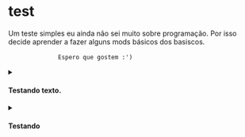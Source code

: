 # test
Um teste simples eu ainda não sei muito sobre programação.
Por isso decide aprender a fazer alguns mods básicos dos basiscos.
              
                  Espero que gostem :')

<details><summary><h4>Testando texto.</h4></summary>
<br>
 <p>
  Clica no <pt>nosso</pt> sumário de baixo.
 </p>
</br>
</details>

<details><summary><h4>Testando</h4></summary>
  <br>
  <p>
    <img src="https://github.com/SrOtaku/teste/blob/master-main/github-pictures/download.jpeg" alt="" width="200" height="200" align="center">
    <br>
   Será que funciona ?
  </p>
</details>
